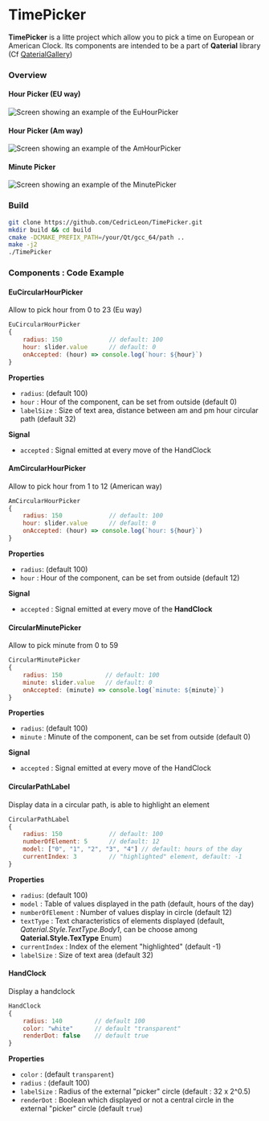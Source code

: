 # TimePicker

**TimePicker** is a litte project which allow you to pick a time on European or American Clock. Its components are intended to be a part of **Qaterial** library (Cf [QaterialGallery](https://olivierldff.github.io/QaterialGallery/))

### Overview

#### Hour Picker (EU way)

![Screen showing an example of the EuHourPicker](./docs/README_files/HourPickerEu.png)

#### Hour Picker (Am way)

![Screen showing an example of the AmHourPicker](./docs/README_files/HourPickerAm.png)

#### Minute Picker

![Screen showing an example of the MinutePicker](./docs/README_files/MinutePicker.png)

### Build

````bash
git clone https://github.com/CedricLeon/TimePicker.git
mkdir build && cd build
cmake -DCMAKE_PREFIX_PATH=/your/Qt/gcc_64/path ..
make -j2
./TimePicker
````

### Components : Code Example

#### EuCircularHourPicker

Allow to pick hour from 0 to 23 (Eu way)

````js
EuCircularHourPicker
{
    radius: 150			    // default: 100
    hour: slider.value		// default: 0
    onAccepted: (hour) => console.log(`hour: ${hour}`)
}
````

**Properties**

* `radius`: (default 100)
* `hour` : Hour of the component, can be set from outside (default 0) 
* `labelSize` : Size of text area, distance between am and pm hour circular path (default 32)

**Signal**

* `accepted` : Signal emitted at every move of the HandClock

#### AmCircularHourPicker

Allow to pick hour from 1 to 12 (American way)

````js
AmCircularHourPicker
{
    radius: 150			    // default: 100
    hour: slider.value		// default: 0    
    onAccepted: (hour) => console.log(`hour: ${hour}`)
}
````

**Properties**

* `radius`: (default 100)
* `hour` :  Hour of the component, can be set from outside (default 12) 

**Signal**

* `accepted` : Signal emitted at every move of the **HandClock**

#### CircularMinutePicker

Allow to pick minute from 0 to 59

````js
CircularMinutePicker
{
    radius: 150			   // default: 100
    minute: slider.value   // default: 0
    onAccepted: (minute) => console.log(`minute: ${minute}`)
}
````

**Properties**

* `radius`: (default 100)
* `minute` : Minute of the component, can be set from outside (default 0) 

**Signal**

* `accepted` : Signal emitted at every move of the HandClock

#### CircularPathLabel

Display data in a circular path, is able to highlight an element

````js
CircularPathLabel
{
    radius: 150				// default: 100
    numberOfElement: 5      // default: 12
    model: ["0", "1", "2", "3", "4"] // default: hours of the day
    currentIndex: 3         // "highlighted" element, default: -1
}
````

**Properties**

* `radius`: (default 100)
* `model` : Table of values displayed in the path (default, hours of the day)
* `numberOfElement` : Number of values display in circle (default 12)
* `textType` : Text characteristics of elements displayed (default, *Qaterial.Style.TextType.Body1*, can be choose among **Qaterial.Style.TexType** Enum)
* `currentIndex` : Index of the element "highlighted" (default -1)
* `labelSize` : Size of text area (default 32)

#### HandClock

Display a handclock

````js
HandClock
{
    radius: 140		    // default 100
    color: "white"	    // default "transparent"
    renderDot: false    // default true
}
````

**Properties**

* `color` : (default `transparent`)
* `radius` : (default 100)
* `labelSize` : Radius of the external "picker" circle (default : 32 x 2^0.5)
* `renderDot` : Boolean which displayed or not a central circle in the external "picker" circle (default `true`) 

